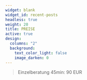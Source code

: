 ```yaml
---
widget: blank
widget_id: recent-posts
headless: true
weight: 20
title: PREISE
active: true
design:
  columns: "2"
  background:
    text_color_light: false
    image_darken: 0
---
```

> Einzelberatung 45min: 90 EUR